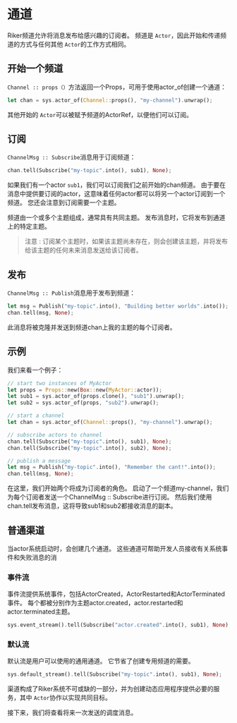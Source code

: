 # 通道

Riker频道允许将消息发布给感兴趣的订阅者。 频道是 `Actor`，因此开始和传递频道的方式与任何其他 `Actor`的工作方式相同。

## 开始一个频道

`Channel :: props（）`方法返回一个Props，可用于使用actor_of创建一个通道：

```rust
let chan = sys.actor_of(Channel::props(), "my-channel").unwrap();
```

其他开始的 `Actor`可以被赋予频道的ActorRef，以便他们可以订阅。

## 订阅

`ChannelMsg :: Subscribe`消息用于订阅频道：

```rust
chan.tell(Subscribe("my-topic".into(), sub1), None);
```

如果我们有一个actor `sub1`，我们可以订阅我们之前开始的chan频道。 由于要在消息中提供要订阅的actor，这意味着任何actor都可以将另一个actor订阅到一个频道。 您还会注意到订阅需要一个主题。

频道由一个或多个主题组成，通常具有共同主题。 发布消息时，它将发布到通道上的特定主题。

> 注意 : 订阅某个主题时，如果该主题尚未存在，则会创建该主题，并将发布给该主题的任何未来消息发送给该订阅者。

## 发布

`ChannelMsg :: Publish`消息用于发布到频道：

```rust
let msg = Publish("my-topic".into(), "Building better worlds".into());
chan.tell(msg, None);
```

此消息将被克隆并发送到频道chan上我的主题的每个订阅者。

## 示例

我们来看一个例子：

```rust
// start two instances of MyActor
let props = Props::new(Box::new(MyActor::actor));
let sub1 = sys.actor_of(props.clone(), "sub1").unwrap();
let sub2 = sys.actor_of(props, "sub2").unwrap();

// start a channel
let chan = sys.actor_of(Channel::props(), "my-channel").unwrap();

// subscribe actors to channel
chan.tell(Subscribe("my-topic".into(), sub1), None);
chan.tell(Subscribe("my-topic".into(), sub2), None);

// publish a message
let msg = Publish("my-topic".into(), "Remember the cant!".into());
chan.tell(msg, None);
```

在这里，我们开始两个将成为订阅者的角色。 启动了一个频道my-channel，我们为每个订阅者发送一个ChannelMsg :: Subscribe进行订阅。 然后我们使用chan.tell发布消息，这将导致sub1和sub2都接收消息的副本。

## 普通渠道

当actor系统启动时，会创建几个通道。 这些通道可帮助开发人员接收有关系统事件和失败消息的消

### 事件流

事件流提供系统事件，包括ActorCreated，ActorRestarted和ActorTerminated事件。 每个都被分别作为主题actor.created，actor.restarted和actor.terminated主题。

```rust
sys.event_stream().tell(Subscribe("actor.created".into(), sub1), None);
```

### 默认流

默认流是用户可以使用的通用通道。 它节省了创建专用频道的需要。

```rust
sys.default_stream().tell(Subscribe("my-topic".into(), sub1), None);
```

渠道构成了Riker系统不可或缺的一部分，并为创建动态应用程序提供必要的服务，其中 `Actor`协作以实现共同目标。

接下来，我们将查看将来一次发送的调度消息。